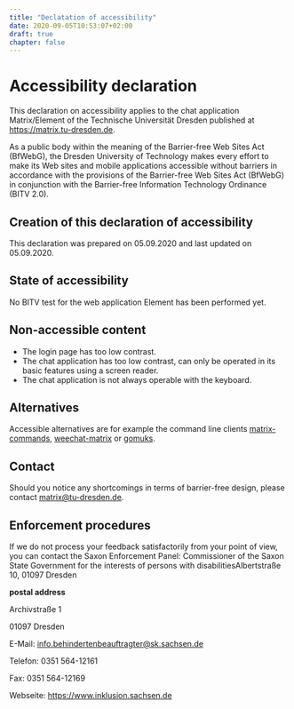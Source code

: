 ```yaml
---
title: "Declatation of accessibility"
date: 2020-09-05T10:53:07+02:00
draft: true
chapter: false
---
```


# Accessibility declaration 
This declaration on accessibility applies to the chat application Matrix/Element of the Technische Universität Dresden published at https://matrix.tu-dresden.de.

As a public body within the meaning of the Barrier-free Web Sites Act (BfWebG), the Dresden University of Technology makes every effort to make its Web sites and mobile applications accessible without barriers in accordance with the provisions of the Barrier-free Web Sites Act (BfWebG) in conjunction with the Barrier-free Information Technology Ordinance (BITV 2.0).

## Creation of this declaration of accessibility
This declaration was prepared on 05.09.2020 and last updated on 05.09.2020. 

<!-- The basis of this declaration on accessibility is [a [BITV-]self-assessment [on the date | in the period from date to date] carried out by the TU Dresden | an evaluation (e.g. certification according to BITV 2.0) [on the date | in the period from date to date]] carried out by an independent body (name name!). -->

## State of accessibility
No BITV test for the web application Element has been performed yet.

## Non-accessible content 
* The login page has too low contrast.
* The chat application has too low contrast, can only be operated in its basic features using a screen reader.
* The chat application is not always operable with the keyboard.
## Alternatives
Accessible alternatives are for example the command line clients [matrix-commands](https://matrix.org/docs/projects/client/matrix-commander), [weechat-matrix](https://matrix.org/docs/projects/client/weechat-matrix) or [gomuks](https://matrix.org/docs/projects/client/gomuks).
## Contact 
Should you notice any shortcomings in terms of barrier-free design, please contact matrix@tu-dresden.de.
## Enforcement procedures
If we do not process your feedback satisfactorily from your point of view, you can contact the Saxon Enforcement Panel:
Commissioner of the Saxon State Government for the interests of persons with disabilitiesAlbertstraße 10, 01097 Dresden

**postal address**

Archivstraße 1

01097 Dresden

E-Mail: info.behindertenbeauftragter@sk.sachsen.de

Telefon: 0351 564-12161

Fax: 0351 564-12169

Webseite: https://www.inklusion.sachsen.de



